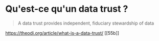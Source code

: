 # Qu'est-ce qu'un data trust ?

>A data trust provides independent, fiduciary stewardship of data

https://theodi.org/article/what-is-a-data-trust/ [[55b]]